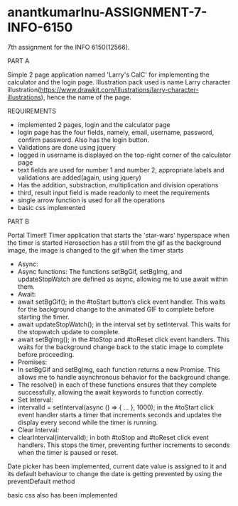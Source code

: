 # anantkumarlnu-ASSIGNMENT-7-INFO-6150
7th assignment for the INFO 6150(12566).

PART A

Simple 2 page application named 'Larry's CalC' for implementing the calculator and the login page.
Illustration pack used is name Larry character illustration(https://www.drawkit.com/illustrations/larry-character-illustrations), hence the name of the page.

REQUIREMENTS 
- implemented 2 pages, login and the calculator page
- login page has the four fields, namely, email, username, password, confirm password. Also has the login button.
- Validations are done using jquery
- logged in username is displayed on the top-right corner of the calculator page
- text fields are used for number 1 and number 2, appropriate labels and validations are added(again, using jquery)
- Has the addition, substraction, multiplication and division operations
- third, result input field is made readonly to meet the requirements
- single arrow function is used for all the operations
- basic css implemented


PART B

Portal Timer!!
Timer application that starts the 'star-wars' hyperspace when the timer is started 
Herosection has a still from the gif as the background image, the image is changed to the gif when the timer starts 

- 	Async:
 - 	Async functions: The functions setBgGif, setBgImg, and updateStopWatch are defined as async, allowing me to use await within them.
- 	Await:
 - 	await setBgGif(); in the #toStart button’s click event handler. This waits for the background change to the animated GIF to complete before starting the timer.
 -	await updateStopWatch(); in the interval set by setInterval. This waits for the stopwatch update to complete.
 - 	await setBgImg(); in the #toStop and #toReset click event handlers. This waits for the background change back to the static image to complete before proceeding.
- 	Promises:
 -	In setBgGif and setBgImg, each function returns a new Promise. This allows me to handle asynchronous behavior for the background change.
 - 	The resolve() in each of these functions ensures that they complete successfully, allowing the await keywords to function correctly.
- 	Set Interval:
 -   intervalId = setInterval(async () => { ... }, 1000); in the #toStart click event handler starts a timer that increments seconds and updates the display every second while the timer is running.
- Clear Interval:
 - 	clearInterval(intervalId); in both #toStop and #toReset click event handlers. This stops the timer, preventing further increments to seconds when the timer is paused or reset.

Date picker has been implemented, current date value is assigned to it and its default behaviour to change the date is getting prevented by using the preventDefault method

basic css also has been implemented

 
